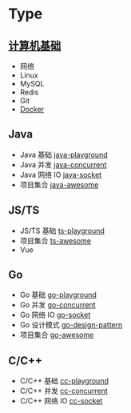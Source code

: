 # Type

## [计算机基础](https://161043261.github.io/)

- 网络
- Linux
- MySQL
- Redis
- Git
- [Docker](./docker/)

## Java

- Java 基础 [java-playground](./java-playground/)
- Java 并发 [java-concurrent](./java-concurrent/)
- Java 网络 IO [java-socket](./java-socket/)
- 项目集合 [java-awesome](./java-awesome/)

## JS/TS

- JS/TS 基础 [ts-playground](./ts-playground/)
- 项目集合 [ts-awesome](./ts-awesome/)
- Vue

## Go

- Go 基础 [go-playground](./go-playground/)
- Go 并发 [go-concurrent](./go-concurrent/)
- Go 网络 IO [go-socket](./go-socket/)
- Go 设计模式 [go-design-pattern](./go-design-pattern/)
- 项目集合 [go-awesome](./go-awesome/)

## C/C++

- C/C++ 基础 [cc-playground](./cc-playground/)
- C/C++ 并发 [cc-concurrent](./cc-concurrent/)
- C/C++ 网络 IO [cc-socket](./cc-socket/)
